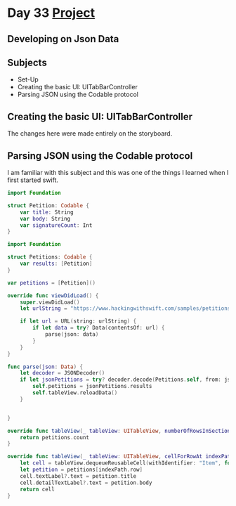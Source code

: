 # Day 33 <a href="https://github.com/devmehmetates/365-day-of-code/tree/main/Project/Day33-35"> Project </a>

## Developing on Json Data

## Subjects

+ Set-Up
+ Creating the basic UI: UITabBarController
+ Parsing JSON using the Codable protocol

## Creating the basic UI: UITabBarController
The changes here were made entirely on the storyboard.

## Parsing JSON using the Codable protocol
I am familiar with this subject and this was one of the things I learned when I first started swift.


```swift
import Foundation

struct Petition: Codable {
    var title: String
    var body: String
    var signatureCount: Int
}
```

```swift
import Foundation

struct Petitions: Codable {
    var results: [Petition]
}
```

```swift
var petitions = [Petition]()

override func viewDidLoad() {
    super.viewDidLoad()
    let urlString = "https://www.hackingwithswift.com/samples/petitions-1.json"

    if let url = URL(string: urlString) {
        if let data = try? Data(contentsOf: url) {
            parse(json: data)
        }
    }
}

func parse(json: Data) {
    let decoder = JSONDecoder()
    if let jsonPetitions = try? decoder.decode(Petitions.self, from: json) {
        self.petitions = jsonPetitions.results
        self.tableView.reloadData()
    }


}

override func tableView(_ tableView: UITableView, numberOfRowsInSection section: Int) -> Int {
    return petitions.count
}

override func tableView(_ tableView: UITableView, cellForRowAt indexPath: IndexPath) -> UITableViewCell {
    let cell = tableView.dequeueReusableCell(withIdentifier: "Item", for: indexPath)
    let petition = petitions[indexPath.row]
    cell.textLabel?.text = petition.title
    cell.detailTextLabel?.text = petition.body
    return cell
}
```
